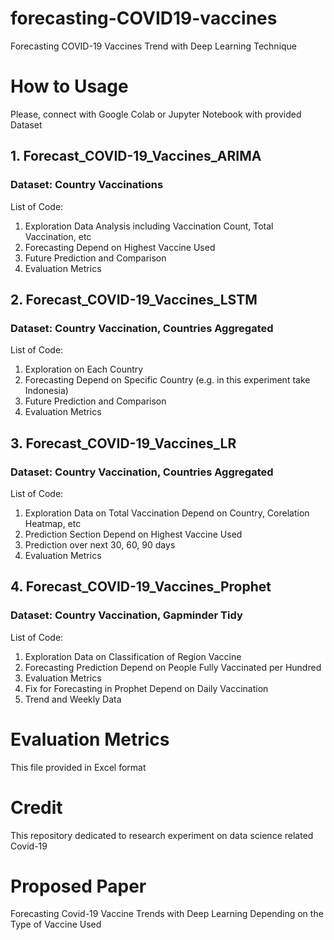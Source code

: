 # forecasting-COVID19-vaccines
Forecasting COVID-19 Vaccines Trend with Deep Learning Technique 

# How to Usage
Please, connect with Google Colab or Jupyter Notebook with provided Dataset 

## 1. Forecast_COVID-19_Vaccines_ARIMA
### Dataset: Country Vaccinations
List of Code:
  1) Exploration Data Analysis including Vaccination Count, Total Vaccination, etc
  2) Forecasting Depend on Highest Vaccine Used
  3) Future Prediction and Comparison
  4) Evaluation Metrics

## 2. Forecast_COVID-19_Vaccines_LSTM
### Dataset: Country Vaccination, Countries Aggregated
List of Code:
  1) Exploration on Each Country
  2) Forecasting Depend on Specific Country (e.g. in this experiment take Indonesia)
  3) Future Prediction and Comparison
  4) Evaluation Metrics

## 3. Forecast_COVID-19_Vaccines_LR
### Dataset: Country Vaccination, Countries Aggregated
List of Code:
  1) Exploration Data on Total Vaccination Depend on Country, Corelation Heatmap, etc
  2) Prediction Section Depend on Highest Vaccine Used
  3) Prediction over next 30, 60, 90 days
  4) Evaluation Metrics

## 4. Forecast_COVID-19_Vaccines_Prophet
### Dataset: Country Vaccination, Gapminder Tidy
List of Code:
  1) Exploration Data on Classification of Region Vaccine
  2) Forecasting Prediction Depend on People Fully Vaccinated per Hundred
  3) Evaluation Metrics
  4) Fix for Forecasting in Prophet Depend on Daily Vaccination
  5) Trend and Weekly Data

# Evaluation Metrics
This file provided in Excel format

# Credit
This repository dedicated to research experiment on data science related Covid-19

# Proposed Paper
Forecasting Covid-19 Vaccine Trends with Deep Learning Depending on the Type of Vaccine Used
